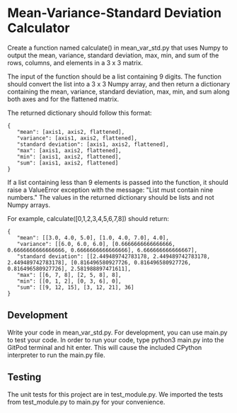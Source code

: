 # Mean-Variance-Standard Deviation Calculator

Create a function named calculate() in mean_var_std.py that uses Numpy to output the mean, variance, standard deviation, max, min, and sum of the rows, columns, and elements in a 3 x 3 matrix.

The input of the function should be a list containing 9 digits. The function should convert the list into a 3 x 3 Numpy array, and then return a dictionary containing the mean, variance, standard deviation, max, min, and sum along both axes and for the flattened matrix.

The returned dictionary should follow this format:

```
{
   "mean": [axis1, axis2, flattened],
   "variance": [axis1, axis2, flattened],
   "standard deviation": [axis1, axis2, flattened],
   "max": [axis1, axis2, flattened],
   "min": [axis1, axis2, flattened],
   "sum": [axis1, axis2, flattened]
}
```

If a list containing less than 9 elements is passed into the function, it should raise a ValueError exception with the message: "List must contain nine numbers." The values in the returned dictionary should be lists and not Numpy arrays.

For example, calculate([0,1,2,3,4,5,6,7,8]) should return:

```
{
   "mean": [[3.0, 4.0, 5.0], [1.0, 4.0, 7.0], 4.0],
   "variance": [[6.0, 6.0, 6.0], [0.6666666666666666, 0.6666666666666666, 0.6666666666666666], 6.666666666666667],
   "standard deviation": [[2.449489742783178, 2.449489742783178, 2.449489742783178], [0.816496580927726, 0.816496580927726, 0.816496580927726], 2.581988897471611],
   "max": [[6, 7, 8], [2, 5, 8], 8],
   "min": [[0, 1, 2], [0, 3, 6], 0],
   "sum": [[9, 12, 15], [3, 12, 21], 36]
}
```

## Development
Write your code in mean_var_std.py. For development, you can use main.py to test your code. In order to run your code, type python3 main.py into the GitPod terminal and hit enter. This will cause the included CPython interpreter to run the main.py file.

## Testing
The unit tests for this project are in test_module.py. We imported the tests from test_module.py to main.py for your convenience.
